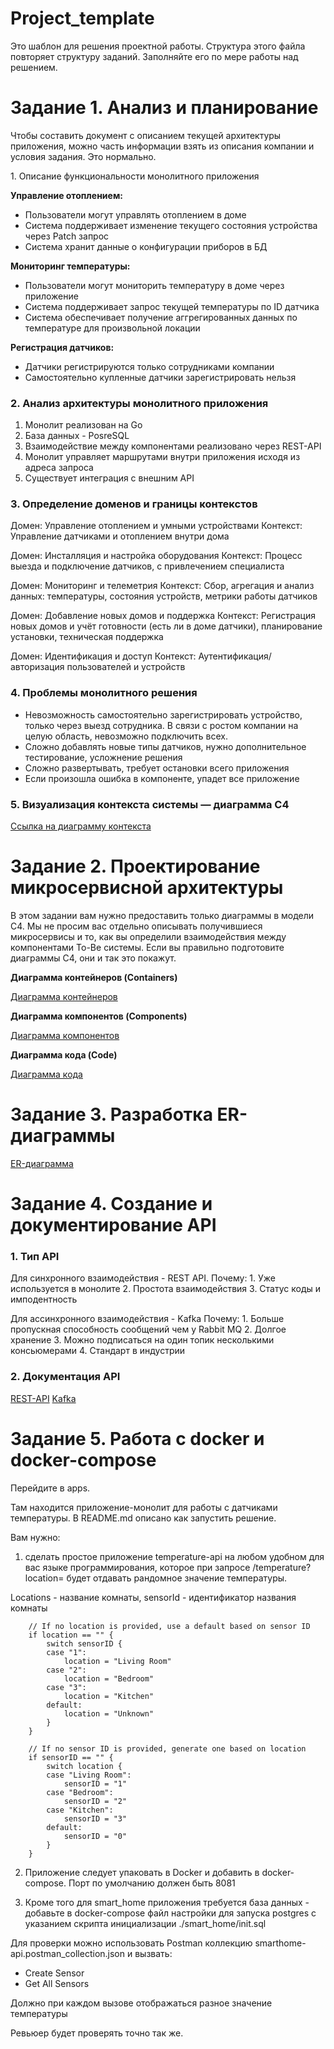 # Project_template

Это шаблон для решения проектной работы. Структура этого файла повторяет структуру заданий. Заполняйте его по мере работы над решением.

# Задание 1. Анализ и планирование

<aside>

Чтобы составить документ с описанием текущей архитектуры приложения, можно часть информации взять из описания компании и условия задания. Это нормально.

</aside

### 1. Описание функциональности монолитного приложения

**Управление отоплением:**

- Пользователи могут управлять отоплением в доме
- Система поддерживает изменение текущего состояния устройства через Patch запрос
- Система хранит данные о конфигурации приборов в БД

**Мониторинг температуры:**

- Пользователи могут мониторить температуру в доме через приложение
- Система поддерживает запрос текущей температуры по ID датчика
- Система обеспечивает получение аггрегированных данных по температуре для произвольной локации

**Регистрация датчиков:**

- Датчики регистрируются только сотрудниками компании
- Самостоятельно купленные датчики зарегистрировать нельзя

### 2. Анализ архитектуры монолитного приложения

1. Монолит реализован на Go
2. База данных - PosreSQL
3. Взаимодействие между компонентами реализовано через REST-API
4. Монолит управляет маршрутами внутри приложения исходя из адреса запроса
5. Существует интеграция с внешним API

### 3. Определение доменов и границы контекстов

Домен:
 Управление отоплением и умными устройствами
 	Контекст: Управление датчиками и отоплением внутри дома

Домен: 
 Инсталляция и настройка оборудования
	Контекст: Процесс выезда и подключение датчиков, с привлечением специалиста

Домен:
 Мониторинг и телеметрия
 	Контекст: Сбор, агрегация и анализ данных: температуры, состояния устройств, метрики работы датчиков

Домен:
 Добавление новых домов и поддержка
 	Контекст: Регистрация новых домов и учёт готовности (есть ли в доме датчики), планирование установки, техническая поддержка 

Домен:
 Идентификация и доступ
 	Контекст: Аутентификация/авторизация пользователей и устройств

### **4. Проблемы монолитного решения**

- Невозможность самостоятельно зарегистрировать устройство, только через выезд сотрудника. В связи с ростом компании на целую область, невозможно подключить всех.
- Сложно добавлять новые типы датчиков, нужно дополнительное тестирование, усложнение решения
- Сложно развертывать, требует остановки всего приложения
- Если произошла ошибка в компоненте, упадет все приложение


### 5. Визуализация контекста системы — диаграмма С4

[Ссылка на диаграмму контекста](https://editor.plantuml.com/uml/TPBBRi8m44Nt-OffLbHgoQQhhb0fQXTGeI3Mo2JJnAhjYUm9Zx_lc01rNojFFFQzTuup2QmyzzPahDaWhAnymYjPX2avnWF3irQDLpRBc3fWWYqnauLQUwnOayko6-qgqzVOUmCjSnSUYyAh_RZHtFRRFg2lefRZSKMsA7MbV4rl6ZiqnVJXVccKu_LYNbWL6BriRQPaEtBnHXUpPKlqWTmeIjr1lfObbtMkTnX0E-0MeINfti5Uj4AC6IqzII1Kh5q3ojKG487HTkWLzrxgrbFVjEdKgklosukV73LqH97DaoEpyswC892SO0Y3VVHD3eQZp6D5RdKgHgTMx7pJYp8BScI4LhI7T_ANz2OcJoSmH1-dcjD1hXQRsO57AtI1V8WcGnKTbfvskXPSjM85v8H5xFrGoKeqPyffM04UJj7-uMh9QVub9bgRCc6OAfROwFZO5t0qFEALs9CURYTtliPwGG7-T_u9kbh-c4y0)



# Задание 2. Проектирование микросервисной архитектуры

В этом задании вам нужно предоставить только диаграммы в модели C4. Мы не просим вас отдельно описывать получившиеся микросервисы и то, как вы определили взаимодействия между компонентами To-Be системы. Если вы правильно подготовите диаграммы C4, они и так это покажут.

**Диаграмма контейнеров (Containers)**

[Диаграмма контейнеров](https://editor.plantuml.com/uml/ZLPDSzem4BtpArHEP8Q6IqyzDO5-JTEMOfWUCy8Me47MkfASXEdqltTNIBQCIGWNIxRslVruk-A3TToukbG39vqIB2jnoxv0ATWKj1DFZiqatnfU3WOEAkQ0hS4vA5aXZSYT13qOl94wLtKXQgFOphdAlfzC37-ytagtgzUr5IOdBEskSoWd2vbpKy0FAIgX9jDtR-UAQxVwVZSfkNN2uAlxAPGLQBAeoBV1N1WBUaHGOpPSuME8pplv82oJchcTO3l0hsFsY5YMt2HA0ufP7r4X7cIEXztEGBtTCLvLmwj1Ta32SlJ9uDcRgaB897vyGIJuO1imdeFu2PiNHKGSDqI8L0d3NMtG3U7oQoG83FUtKEk2cyF8unDyXsjuzNV0y4Sfvr8BC_hCdNZaXp5h5iEmQfp144AS6WlXAyFpFKCNlMF8teNCXBPWldFDjpwBnpqBBrXsj1lwBtv9uHQUpeYjfD98lHtZfeG7N36kYnYyehtrWFOwSbfMSCSPQCQLYbzxRktvPizzddcEKNsZBJdX5vwTsuFEiMuQAupLHZ-u5ru_mbneRYGaCOOthugof3CKY2-p3QPzZvT2YL8uSsXvcbSl4u2M3YYBh37eeT_KRaVfm0Vg7tk5GesmRFHD7785V7zrgL0-2fAd4GK1SMMzB7k44bnbu8aazXMMR4xhi-3Ol6MjlKS8_uZDpSXW9ixhJOEJc-0_mlr8jYzcARNpdUm3EOMVhTiwp6ux9PYXwjRSUlIuziWs97yd_IhdrBJHYhHA5dEmpeZirzqPnYWdJzXewo9VAwLB-Bv7ZkZ7xho8xLkChw5sJOS5acra-TUCeOzFBd3SpB-6UcUjLIRKvksQvcC3Xiad5ZeO1WrLXIRRhLm8TJyBCpaPeJYTRPYlyKpxjHrd6UBYXLC1TZI33KED6g-xnSTiYRPesKx1qzarJSPE4a1YUcAHY1o_56H7SiOHvYLcNuEHLYVDFkeviJ_clEDzsz9jHzFHBylbFEk5-lmGcovMiwwBcDl6yCnOMeW_jR1u7yw2d-tOwKRQjtskkQ8FRPWzXyztoMiCJwgyyjhBqku9FX-5jOgNHpzdFzVKL6JU2trCrV8Aw4wQq4JHNvH7fKGirV5Q2iIHzcJ2PMTXcm6Me2GOBrucSIQbTgsIqqv-fY72G7UGW-hPnviN3pp8ef7pnk2_kqJGdT0nvzseq_zE5-F_BTOMyhrmD40-u77yS_SV)

**Диаграмма компонентов (Components)**

[Диаграмма компонентов](https://editor.plantuml.com/uml/hLXBSzis4BxhLw0-oJEETUcffzYIqsJYP5HJdXuz40bB68402u2oFPtyz-w200cIWkXcueFvMdpx_e3LHsEfjdKfPfPRmKXMmYFvh4f6bafQzch9YjETfkLiPbL5h29RPQqgIS4roorNSZRxZSjSr0MhjI1xQolpnsAXwSlrZjjzlQqDqpbYINkTgtBnm7Eg2_MTiug9nVBt3sj1fNtyThyegR5CmwkdfIeh9N55XRRDramR9US8TKKk7k5o0TTxVcI6S4didf6zWgzNv0Mm39g9AhKIn3YF2dRaEGZRlLRrRazeLLrSph8tK5ZEFscGlQagW8pyXnUe12xaMMcd0_KZDYsAW7ZLAWAaYcbgQmrcC9jVjmgURbKj2whVvWuUqNkgBYx_dH7umuXJBfcU_qajUw5lLwIzkV1thItWWNTJGXvSOcX-862XimkKzo6vifLMhmZrHMt86k_HlwnPWBuL3XnoLDOIacIvt94No2711Ijs4dUrdMTC6gLNjmuCRycAMhgbXY5-k7VOnYgDg0My97IhQWi6unA3ecjbx4wpxA_xaVK7-doWBXiq1-U_uYCkSJSEcfetcKDs9TG1r0GK4dNb2L03hCR8RrJIdIidRxH_GNn0JiP6int76WKVhk2XL4VqXieYL870P-_ITT1f6d-L95I8rc6VT6UQh_Q-QNUog1HuCZOnV44RFy7xc_KNvpBqgNVvFBBtQmnyMni8aJ7aNkruFeaJvpn0B1yULrYDgzlfvQwau6C94HmZFTnb6x8K7DQvu7Tbsm3_SFyVcEZQ9HM_vJWx63lKuC4G9h4w4Reb9DEaLhTYutXXWFxdibwSC4o1Vbopmika7OCGHoHmpdUqC-vgrv3Zli-Pf9ghHiO_JFU-yP9jouUE7xQfbuiQDUXuJwkMA8Fw76btIhksYykohykn2bXYwlAquePsWeGh9KOBGpPCi99P3JIjOOziQEfoMc7SwaDTxsxsD7pKxm5z6pfTz3iz3T9FyxbsJsE0xSt-tMqrK9TkHnXiq7qk2DLngkMd8-awhb_ojzmLVMfjCdwZfay8dehTiF778lsEQhV14zA32atQ2mNp0gSjE9pumemW_PuwKVjTIRCZPDIqksxQk0HrzlYueQrpP7oYSdu2RanRhKCkofrxayIrv-ukfw8BfzlPSGNiK_d1dK77JDRgwAYiKtkMmvJaNlccI-0f0XkgI6Vnbr7OK6MKZx6sdo6neO91ljx9G4EKg3UuWAES8J2g-0CfxAkmFHvv0KG4-rATus6-871ChMhxBlG1mK4zHkm6c30U69BlgTmnj7d4SWcIIyOQalPFpGoEF6s1Z7ifdQfqT8PCDr5XPy8yJK7diQESXsuR4b1I-yaQ6X3nAPa-IVIf-DtAccAO2kGlOhRvJMttE2711IhJpMymSGHEcNzbRxbGz70vDTYu0nFEjL3w24I5SVFiQ2QJol9dhmSmlqUFPrajNkT6TQSGu7_Cmi1yznf6XIQ6UFJFkWXaJ3n_sE8vePqV2PvdTcv6y2CnecEOt5R_jF8_7aIpFdIfyJy419dkQpTuPu0h674P8UgPG4nwJTPhr2u9NGvGzlDciyw2eb3sWm1cdYmIyOdA7Z6wetmSg7ZGYGBcHoUhSYL6wyDilNRKruxdZlwZiWlAcrWz3j8V_uOowSVVR6jKVc38gREF85wNuZy0)

**Диаграмма кода (Code)**

[Диаграмма кода](https://editor.plantuml.com/uml/dLJDRjim3BxxAOHSvhP8i5rzMRt4-HcwPB0Tx5WeDfC8aoL3ajC6GvzeZx1RdwoKOoToawtRVAAfZn-fZwHkjQ7AL0Ntz7ScIgfeGJWJOFOb4AdCLdg66GuaAH17fh80CfGAo8ZH3O8zxntf__FdPPngJPOQ5FdX4NB3ye0ibxEHjQ6WZ0SaCOg9ZNMKY7sGAfzIlNNzwuhpEIt0zMKAg84yD04PeP6o0j2D6V6Cvla8TYm37xCThAl6dsGWg6BIrqZMsFMPa8Qjzxu8oDnQBAE6IN7bFNdD7UxamNL-3z4jxGyr7CaEZdEggh9_frlQxhJXgUtKyqyGLV7yonuMCeUEVfokkWxikQbqIv3KVnsAooeYaJO9WBYeRbcjEDDR7yzIu520KVjQGdY4h3BWqu24sIlrZiZpEnianqABibk3HRFClSsEyWhL67D9pOcvxUARVRcXTL5jSKDKhwD5lHDWGA5WdxKK1tsaY1vBrT9yh7FeID0L1qprIKeELBmra1YxsO3o7K7SAVjhJUeDTQ-qaldU_MSw1khKzVIVQrilREz3ZyX-d_JU3mRNlTC214G-27qHqymrQJ7768kxFiC599F2K8R8nlEAxpGs0IcLpAiCBYS-Ja50SbZZk_OxHWU83-86p4MwJdS2eY03jaDEpuwBku-sSqaqJnOn6k4mNOPfRKx2E9n4Q0m60zi59wvPGniPHvDPaaPnP9k-cD_DvZPaCHutLXJ7oDQ6EtDRf_qsIuVJ-yMyBY6zJwClNqy9Rq7a-Dg_0000)

# Задание 3. Разработка ER-диаграммы

[ER-диаграмма](https://editor.plantuml.com/uml/TLJDJjj04BxxAKQS4_NEYGWCHA99vHZrQ2tU2LbrVwpTDJI2IfGhF4VlLEgVQEahsA_G9-diOd08u4DsTlFDvs--cVMMyypwMid4VH2wOfOfa4AZNrO8nlg5IH8ll4IOAGB2lb48QGOxWXqJDabGqzzBs3XqQ3U0EQWfWBC4G73wGSM4fBLYpfqQoui5SmlQpsif2yqKKbnQP1vvmNpogISyC2NpmkX8AhjDJnnUKyGeigmaxk29A36cyHYk9DLhkTOOHH4CXz3yRkwQxystzXAQc_QglMolGTT1U_2YA0t709kbazaq6y1eEpySvI7Q6sMZlHJ-NNmXh29Oo97iAAvahwzTICpIlV4iJxDq1zx0T78mdgGXsDtjeZJBfjaJDo3oE5yuHBtcJeuI5NgxZ7NwXrrVwdtfzrLweP24g2e899Wee_KGP7bK5LeIQN40Yre9Jlm3gCmfjV6-9bqh33adJAvAc9MecHKcAd3TvjK6FLNKnLq_M1bwsrlyVfnlxnVJ2RaoI_CYJz--wwJ40KMFDbhQ_6qlg6a_cn_DLrfls-lcJtlL_2BOKXh6evj4Z1yh6_6tXBrfxa9VvG2erv_34U09rJJaLj0QvBk2YZcIo5yTpednOYvM1bI7W-LBrQ-Q7syIhKU6ByFq8UF5NBBZG1tl3JtdvyEXEUidldismPngjuxg1dmLyPXuRbw0b4Px9WZsSDmHzHCKK9Krl2xnsUiUknnH7EVqfUYfdgCsWQxxEabdLIV8OedakqkIBTGyV8Z-0m00)

# Задание 4. Создание и документирование API

### 1. Тип API

Для синхронного взаимодействия - REST API.
Почему:
	1. Уже используется в монолите
	2. Простота взаимодействия
 	3. Статус коды и имподентность
  
Для ассинхронного взаимодействия - Kafka
Почему:
	1. Больше пропускная способность сообщений чем у Rabbit MQ
 	2. Долгое хранение
  	3. Можно подписаться на один топик несколькими консьюмерами
	4. Стандарт в индустрии

### 2. Документация API

[REST-API](https://github.com/isava361/architecture-warmhouse/blob/warmhouse/apps/kafka.yaml)
[Kafka](https://github.com/isava361/architecture-warmhouse/blob/warmhouse/apps/swagger.yaml)

# Задание 5. Работа с docker и docker-compose

Перейдите в apps.

Там находится приложение-монолит для работы с датчиками температуры. В README.md описано как запустить решение.

Вам нужно:

1) сделать простое приложение temperature-api на любом удобном для вас языке программирования, которое при запросе /temperature?location= будет отдавать рандомное значение температуры.

Locations - название комнаты, sensorId - идентификатор названия комнаты

```
	// If no location is provided, use a default based on sensor ID
	if location == "" {
		switch sensorID {
		case "1":
			location = "Living Room"
		case "2":
			location = "Bedroom"
		case "3":
			location = "Kitchen"
		default:
			location = "Unknown"
		}
	}

	// If no sensor ID is provided, generate one based on location
	if sensorID == "" {
		switch location {
		case "Living Room":
			sensorID = "1"
		case "Bedroom":
			sensorID = "2"
		case "Kitchen":
			sensorID = "3"
		default:
			sensorID = "0"
		}
	}
```

2) Приложение следует упаковать в Docker и добавить в docker-compose. Порт по умолчанию должен быть 8081

3) Кроме того для smart_home приложения требуется база данных - добавьте в docker-compose файл настройки для запуска postgres с указанием скрипта инициализации ./smart_home/init.sql

Для проверки можно использовать Postman коллекцию smarthome-api.postman_collection.json и вызвать:

- Create Sensor
- Get All Sensors

Должно при каждом вызове отображаться разное значение температуры

Ревьюер будет проверять точно так же.
